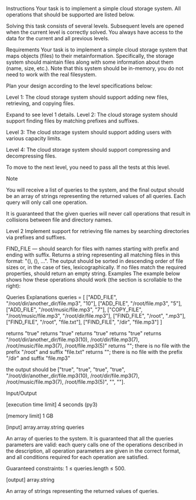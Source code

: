 Instructions
Your task is to implement a simple cloud storage system. All operations that should be supported are listed below.

Solving this task consists of several levels. Subsequent levels are opened when the current level is correctly solved. You always have access to the data for the current and all previous levels.

Requirements
Your task is to implement a simple cloud storage system that maps objects (files) to their metainformation. Specifically, the storage system should maintain files along with some information about them (name, size, etc.). Note that this system should be in-memory, you do not need to work with the real filesystem.

Plan your design according to the level specifications below:

Level 1: The cloud storage system should support adding new files, retrieving, and copying files.

Expand to see level 1 details.
Level 2: The cloud storage system should support finding files by matching prefixes and suffixes.

Level 3: The cloud storage system should support adding users with various capacity limits.

Level 4: The cloud storage system should support compressing and decompressing files.

To move to the next level, you need to pass all the tests at this level.

Note

You will receive a list of queries to the system, and the final output should be an array of strings representing the returned values of all queries. Each query will only call one operation.

It is guaranteed that the given queries will never call operations that result in collisions between file and directory names.

Level 2
Implement support for retrieving file names by searching directories via prefixes and suffixes.

FIND_FILE <prefix> <suffix> — should search for files with names starting with prefix and ending with suffix. Returns a string representing all matching files in this format: "<name1>(<size1>), <name2>(<size2>), ...". The output should be sorted in descending order of file sizes or, in the case of ties, lexicographically. If no files match the required properties, should return an empty string.
Examples
The example below shows how these operations should work (the section is scrollable to the right):

Queries	Explanations
queries = [
  ["ADD_FILE", "/root/dir/another_dir/file.mp3", "10"],
  ["ADD_FILE", "/root/file.mp3", "5"],
  ["ADD_FILE", "/root/music/file.mp3", "7"],
  ["COPY_FILE", "/root/music/file.mp3", "/root/dir/file.mp3"],
  ["FIND_FILE", "/root", ".mp3"],
  ["FIND_FILE", "/root", "file.txt"],
  ["FIND_FILE", "/dir", "file.mp3"]
]

returns "true"
returns "true"
returns "true"
returns "true"
returns "/root/dir/another_dir/file.mp3(10), /root/dir/file.mp3(7), /root/music/file.mp3(7), /root/file.mp3(5)"
returns ""; there is no file with the prefix "/root" and suffix "file.txt"
returns ""; there is no file with the prefix "/dir" and suffix "file.mp3"

the output should be ["true", "true", "true", "true", "/root/dir/another_dir/file.mp3(10), /root/dir/file.mp3(7), /root/music/file.mp3(7), /root/file.mp3(5)", "", ""].

Input/Output

[execution time limit] 4 seconds (py3)

[memory limit] 1 GB

[input] array.array.string queries

An array of queries to the system. It is guaranteed that all the queries parameters are valid: each query calls one of the operations described in the description, all operation parameters are given in the correct format, and all conditions required for each operation are satisfied.

Guaranteed constraints:
1 ≤ queries.length ≤ 500.

[output] array.string

An array of strings representing the returned values of queries.
